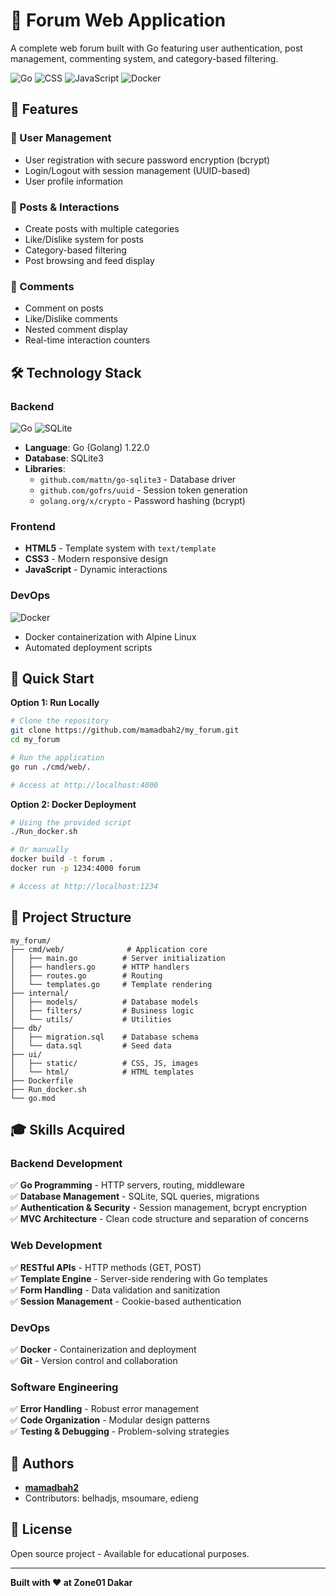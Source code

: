 # 💬 Forum Web Application

A complete web forum built with Go featuring user authentication, post management, commenting system, and category-based filtering.

![Go](https://img.shields.io/badge/Go-77.6%25-00ADD8?logo=go)
![CSS](https://img.shields.io/badge/CSS-19.4%25-1572B6?logo=css3)
![JavaScript](https://img.shields.io/badge/JavaScript-1.5%25-F7DF1E?logo=javascript)
![Docker](https://img.shields.io/badge/Docker-1.3%25-2496ED?logo=docker)

## 🎯 Features

### 👤 User Management
- User registration with secure password encryption (bcrypt)
- Login/Logout with session management (UUID-based)
- User profile information

### 📝 Posts & Interactions
- Create posts with multiple categories
- Like/Dislike system for posts
- Category-based filtering
- Post browsing and feed display

### 💬 Comments
- Comment on posts
- Like/Dislike comments
- Nested comment display
- Real-time interaction counters

## 🛠️ Technology Stack

### **Backend**
![Go](https://img.shields.io/badge/Go_1.22.0-00ADD8?style=for-the-badge&logo=go&logoColor=white)
![SQLite](https://img.shields.io/badge/SQLite3-003B57?style=for-the-badge&logo=sqlite)

- **Language**: Go (Golang) 1.22.0
- **Database**: SQLite3
- **Libraries**:
  - `github.com/mattn/go-sqlite3` - Database driver
  - `github.com/gofrs/uuid` - Session token generation
  - `golang.org/x/crypto` - Password hashing (bcrypt)

### **Frontend**
- **HTML5** - Template system with `text/template`
- **CSS3** - Modern responsive design
- **JavaScript** - Dynamic interactions

### **DevOps**
![Docker](https://img.shields.io/badge/Docker-2496ED?style=for-the-badge&logo=docker&logoColor=white)
- Docker containerization with Alpine Linux
- Automated deployment scripts

## 🚀 Quick Start

**Option 1: Run Locally**
```bash
# Clone the repository
git clone https://github.com/mamadbah2/my_forum.git
cd my_forum

# Run the application
go run ./cmd/web/.

# Access at http://localhost:4000
```

**Option 2: Docker Deployment**
```bash
# Using the provided script
./Run_docker.sh

# Or manually
docker build -t forum .
docker run -p 1234:4000 forum

# Access at http://localhost:1234
```

## 📁 Project Structure

```
my_forum/
├── cmd/web/              # Application core
│   ├── main.go          # Server initialization
│   ├── handlers.go      # HTTP handlers
│   ├── routes.go        # Routing
│   └── templates.go     # Template rendering
├── internal/
│   ├── models/          # Database models
│   ├── filters/         # Business logic
│   └── utils/           # Utilities
├── db/
│   ├── migration.sql    # Database schema
│   └── data.sql         # Seed data
├── ui/
│   ├── static/          # CSS, JS, images
│   └── html/            # HTML templates
├── Dockerfile
├── Run_docker.sh
└── go.mod
```

## 🎓 Skills Acquired

### **Backend Development**
✅ **Go Programming** - HTTP servers, routing, middleware  
✅ **Database Management** - SQLite, SQL queries, migrations  
✅ **Authentication & Security** - Session management, bcrypt encryption  
✅ **MVC Architecture** - Clean code structure and separation of concerns

### **Web Development**
✅ **RESTful APIs** - HTTP methods (GET, POST)  
✅ **Template Engine** - Server-side rendering with Go templates  
✅ **Form Handling** - Data validation and sanitization  
✅ **Session Management** - Cookie-based authentication

### **DevOps**
✅ **Docker** - Containerization and deployment  
✅ **Git** - Version control and collaboration

### **Software Engineering**
✅ **Error Handling** - Robust error management  
✅ **Code Organization** - Modular design patterns  
✅ **Testing & Debugging** - Problem-solving strategies

## 👥 Authors

- **[mamadbah2](https://github.com/mamadbah2)**
- Contributors: belhadjs, msoumare, edieng

## 📝 License

Open source project - Available for educational purposes.

---

**Built with ❤️ at Zone01 Dakar**
